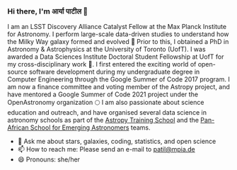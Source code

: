 ### Hi there, I'm आर्या पाटील 👋

I am an LSST Discovery Alliance Catalyst Fellow at the Max Planck Institute for Astronomy. I perform large-scale data-driven studies to understand how the Milky Way galaxy formed and evolved 🌌 Prior to this, I obtained a PhD in Astronomy & Astrophysics at the University of Toronto (UofT). I was awarded a Data Sciences Institute Doctoral Student Fellowship at UofT for my cross-disciplinary work 🔭. I first entered the exciting world of open-source software development during my undergraduate degree in Computer Engineering through the Google Summer of Code 2017 program. I am now a finance committee and voting member of the Astropy project, and have mentored a Google Summer of Code 2021 project under the OpenAstronomy organization 🌕 I am also passionate about science education and outreach, and have organised several data science in astronomy schools as part of the [Astropy Training School](https://astro.bas.bg/astropy2023/) and the [Pan-African School for Emerging Astronomers](https://www.paseaafrica.org/home) teams.

- 💬  Ask me about stars, galaxies, coding, statistics, and open science
- 📫  How to reach me: Please send an e-mail to patil@mpia.de
- 😄  Pronouns: she/her
<!--
**aaryapatil/aaryapatil** is a ✨ _special_ ✨ repository because its `README.md` (this file) appears on your GitHub profile.

Here are some ideas to get you started:

- 🔭 I’m currently working on ...
- 🌱 I’m currently learning ...
- 👯 I’m looking to collaborate on ...
- 🤔 I’m looking for help with ...
- 💬 Ask me about ...
- 📫 How to reach me: ...
- 😄 Pronouns: ...
- ⚡ Fun fact: ...
-->
